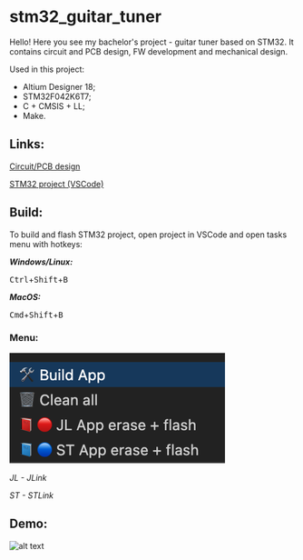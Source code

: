 # stm32_guitar_tuner
Hello! Here you see my bachelor's project - guitar tuner based on STM32.
It contains circuit and PCB design, FW development and mechanical design.

Used in this project:

- Altium Designer 18;
- STM32F042K6T7;
- C + CMSIS + LL;
- Make.

## Links:

[Circuit/PCB design](https://github.com/nktsb/stm32_guitar_tuner/tree/main/PCB%2C%20Schematic%2C%20etc)

[STM32 project (VSCode)](./stm32_project)

## Build:

To build and flash STM32 project, open project in VSCode and open tasks menu with hotkeys:

***Windows/Linux:***

<kbd>Ctrl</kbd>+<kbd>Shift</kbd>+<kbd>B</kbd>

***MacOS:***

<kbd>Cmd</kbd>+<kbd>Shift</kbd>+<kbd>B</kbd>

### Menu:

![Alt text](Demo/image.png)

*JL - JLink*

*ST - STLink*


## Demo:
![alt text](Demo/real_time.gif)

